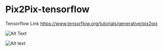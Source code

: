 # Pix2Pix-tensorflow

Tensorflow Link
https://www.tensorflow.org/tutorials/generative/pix2pix

![Alt Text](https://github.com/nishantpatil95/Pix2Pix-tensorflow/blob/master/Images/ToolUse1.gif)

![Alt text](https://github.com/nishantpatil95/Pix2Pix-tensorflow/blob/master/Images/Tool_Screenshot.PNG)

